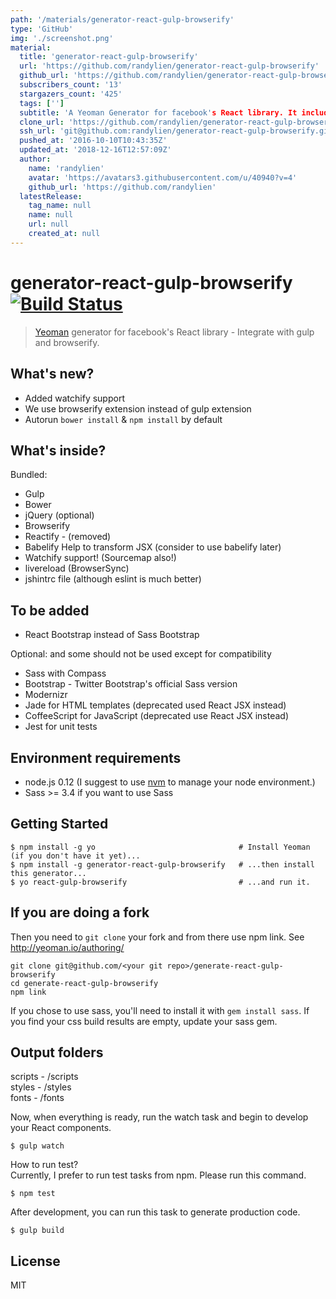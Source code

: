 ```yaml
---
path: '/materials/generator-react-gulp-browserify'
type: 'GitHub'
img: './screenshot.png'
material:
  title: 'generator-react-gulp-browserify'
  url: 'https://github.com/randylien/generator-react-gulp-browserify'
  github_url: 'https://github.com/randylien/generator-react-gulp-browserify'
  subscribers_count: '13'
  stargazers_count: '425'
  tags: ['']
  subtitle: 'A Yeoman Generator for facebook's React library. It includes gulp, browserify, livereload and famous official Twitter bootstrap Sass version'
  clone_url: 'https://github.com/randylien/generator-react-gulp-browserify.git'
  ssh_url: 'git@github.com:randylien/generator-react-gulp-browserify.git'
  pushed_at: '2016-10-10T10:43:35Z'
  updated_at: '2018-12-16T12:57:09Z'
  author:
    name: 'randylien'
    avatar: 'https://avatars3.githubusercontent.com/u/40940?v=4'
    github_url: 'https://github.com/randylien'
  latestRelease:
    tag_name: null
    name: null
    url: null
    created_at: null
---
```

# generator-react-gulp-browserify [![Build Status](https://secure.travis-ci.org/randylien/generator-react-gulp-browserify.png?branch=master)](https://travis-ci.org/randylien/generator-react-gulp-browserify)

> [Yeoman](http://yeoman.io) generator for facebook's React library - Integrate with gulp and browserify.

## What's new?

* Added watchify support
* We use browserify extension instead of gulp extension
* Autorun `bower install` & `npm install` by default


## What's inside?

Bundled:

* Gulp
* Bower
* jQuery (optional)
* Browserify
* Reactify - (removed)
* Babelify Help to transform JSX (consider to use babelify later)
* Watchify support! (Sourcemap also!)
* livereload (BrowserSync)
* jshintrc file (although eslint is much better)

## To be added
* React Bootstrap instead of Sass Bootstrap

Optional: and some should not be used except for compatibility

* Sass with Compass
* Bootstrap - Twitter Bootstrap's official Sass version 
* Modernizr
* Jade for HTML templates (deprecated used React JSX instead)
* CoffeeScript for JavaScript (deprecated use React JSX instead)
* Jest for unit tests

## Environment requirements

* node.js 0.12 (I suggest to use [nvm](https://github.com/creationix/nvm) to manage your node environment.)
* Sass >= 3.4 if you want to use Sass


## Getting Started

```
$ npm install -g yo                                # Install Yeoman (if you don't have it yet)...
$ npm install -g generator-react-gulp-browserify   # ...then install this generator...
$ yo react-gulp-browserify                         # ...and run it.
```

## If you are doing a fork
Then you need to `git clone` your fork and from there use npm link. See
http://yeoman.io/authoring/

```
git clone git@github.com/<your git repo>/generate-react-gulp-browserify
cd generate-react-gulp-browserify
npm link
```

If you chose to use sass, you'll need to install it with `gem install sass`.
If you find your css build results are empty, update your sass gem.

## Output folders 

scripts - /scripts  
styles - /styles  
fonts - /fonts  


Now, when everything is ready, run the watch task and begin to develop your React components.

```
$ gulp watch
```

How to run test?  
Currently, I prefer to run test tasks from npm. Please run this command.
```
$ npm test
```

After development, you can run this task to generate production code.
```
$ gulp build
```

## License

MIT
